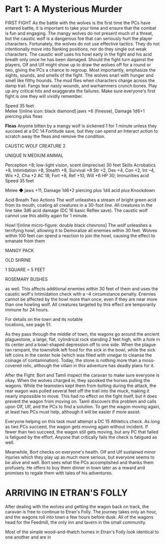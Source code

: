 # Part 1: A Mysterious Murder

FIRST FIGHT
As the battle with the wolves is the first
time the PCs have entered battle, it is important
to take your time and ensure that the combat
is fun and engaging. The mangy wolves do not
present much of a threat, but the caustic wolf is
a dangerous foe that can seriously hurt the player
characters. Fortunately, the wolves do not use
effective tactics. They do not intentionally move
into flanking positions, nor do they single out
weak characters. The caustic wolf uses his howl
early in the fight and his acid breath only once he
has been damaged. Should the fight turn against
the players, Olf and Ulf might show up to draw
the wolves off for a round or two, giving the PCs
a chance to regroup.
     Most importantly, emphasize the sights,
sounds, and smells of the fight. The wolves snarl
with hunger and smell like filthy hounds. The mud
flies when characters charge across the damp
trail. Fangs tear nasty wounds, and warhammers
crunch bones. Play up any critical hits and
exaggerate the failures. Make sure everyone's
first fight is one they will vividly remember.

Speed 35 feet  
Melee ![inline icon: black diamond] jaws +6 (finesse), Damage 1d6+1 piercing plus fleas

**Fleas** Anyone bitten by a mangy wolf is sickened 1 for 1 minute unless they succeed at a DC 14 Fortitude save, but they can spend an Interact action to scratch away the fleas and remove the condition.

CAUSTIC WOLF                                      CREATURE 2

UNIQUE   N   MEDIUM   ANIMAL

Perception +8; low-light vision, scent (imprecise) 30 feet
Skills Acrobatics +8, Intimidation +8, Stealth +8, Survival +8
Str +2, Dex +4, Con +2, Int –4, Wis +2, Cha +2
AC 18; Fort +8, Ref +10, Will +6
HP 30; Immunities acid
Speed 35 feet

Melee ◆ jaws +11, Damage 1d6+2 piercing plus 1d4 acid plus Knockdown

Acid Breath Two Actions The wolf unleashes a stream of bright green acid from its mouth, coating all creatures in a 30-foot line. All creatures in the line take 3d6 acid damage (DC 16 basic Reflex save). The caustic wolf cannot use this ability again for 1 minute.

Howl ![inline micro-figure: double black chevrons] The wolf unleashes a terrifying howl, allowing it to Demoralize all enemies within 30 feet. Wolves within 100 feet can spend a reaction to join the howl, causing the effect to emanate from them

MANGY PACK

OLD SHRINE

1 SQUARE = 5 FEET

ROSEMARY BUSHES

as well. This affects additional enemies within 30 feet
of them and uses the caustic wolf's Intimidation check
with a –4 circumstance penalty. Enemies cannot be
affected by the howl more than once, even if
they are near more than one howling wolf.
All creatures targeted by this effect are
temporarily immune for 24 hours.

For details on the town and its notable  
locations, see page 51.

As they pass through the middle of town,
the wagons go around the ancient
plaguestone, a large, flat, cylindrical
rock standing 2 feet high, with a
hole in its center and a bowl-shaped
depression off to one side. When the
plague ran rampant, the townsfolk left
food for the sick in the bowl, while the
sick left coins in the center hole (which
was filled with vinegar to cleanse the
coinage of contamination). Today,
the stone is nothing more than a
moss-covered relic, although
the villain in this adventure
has deadly plans for it.

After the Fight: Bort and Tamli inspect the caravan to make sure everyone is okay. When the wolves charged in, they spooked the horses pulling the wagons. While the teamsters kept them from bolting during the attack, the rear wagon was pulled several feet off the trail into the muck, making it nearly impossible to move. This had no effect on the fight itself, but it does prevent the wagon from moving on. Tamli discovers this problem and calls upon Olf, Ulf, and the PCs to find a solution. To get the wagon moving again, at least two PCs must help, although it will be easier if more assist.

Everyone helping on this task must attempt a
DC 15 Athletics check. As long as two PCs succeed,
the wagon gets moving again without incident. If
fewer than two succeed, the wagon still gets moving,
but any PC that failed is fatigued by the effort. Anyone
that critically fails the check is fatigued as well.

Meanwhile, Bort checks on everyone's health. Olf and Ulf sustained minor injuries which they play up as much more serious, but everyone seems to be alive and well. Bort sees what the PCs accomplished and thanks them profusely. He offers to buy them dinner in town later as a reward and promises to regale them with tales of his adventures.

# ARRIVING IN ETRAN'S FOLLY
After dealing with the wolves and getting the wagon back on track, the caravan is free to continue to Etran's Folly. The journey takes only an hour, and the wagons roll into town a few hours before dusk. All of the wagons head for the Feedmill, the only inn and tavern in the small community.

Most of the simple wood-and-thatch homes in
Etran's Folly look identical to one another and are in
